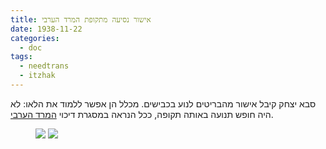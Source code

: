 ```yaml
---
title: אישור נסיעה מתקופת המרד הערבי
date: 1938-11-22
categories:
  - doc
tags:
  - needtrans
  - itzhak
---
```


סבא יצחק קיבל אישור מהבריטים לנוע בכבישים. מכלל הן אפשר ללמוד את הלאו:
לא היה חופש תנועה באותה תקופה,
ככל הנראה במסגרת דיכוי [המרד הערבי](https://he.wikipedia.org/wiki/%D7%94%D7%9E%D7%A8%D7%93_%D7%94%D7%A2%D7%A8%D7%91%D7%99_%D7%94%D7%92%D7%93%D7%95%D7%9C).

<figure class="half">
    <a  href="/haskindocs/assets/images/1938-11-22-road-pass-1.jpg">
    <img src="/haskindocs/assets/images/1938-11-22-road-pass-1.jpg"></a>
    <a  href="/haskindocs/assets/images/1938-11-22-road-pass-2.jpg">
    <img src="/haskindocs/assets/images/1938-11-22-road-pass-2.jpg"></a>
</figure>

